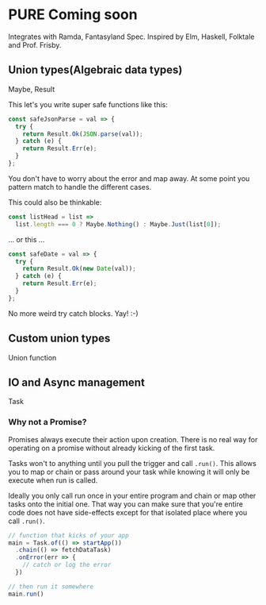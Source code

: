 # PURE **Coming soon**


Integrates with Ramda, Fantasyland Spec.
Inspired by Elm, Haskell, Folktale and Prof. Frisby.

## Union types(Algebraic data types)

Maybe, Result

This let's you write super safe functions like this:
```js
const safeJsonParse = val => {
  try {
    return Result.Ok(JSON.parse(val));
  } catch (e) {
    return Result.Err(e);
  }
};
```

You don't have to worry about the error and map away.
At some point you pattern match to handle the different cases.

This could also be thinkable:
```js
const listHead = list =>
  list.length === 0 ? Maybe.Nothing() : Maybe.Just(list[0]);
```
... or this ...
```js
const safeDate = val => {
  try {
    return Result.Ok(new Date(val));
  } catch (e) {
    return Result.Err(e);
  }
};
```

No more weird try catch blocks. Yay! :-)

## Custom union types

Union function

## IO and Async management

Task

### Why not a Promise?

Promises always execute their action upon creation. There is no real way for
operating on a promise without already kicking of the first task.

Tasks won't to anything until you pull the trigger and call `.run()`.
This allows you to map or chain or pass around your task while knowing it will
only be execute when run is called.

Ideally you only call run once in your entire program and chain or map other
tasks onto the initial one. That way you can make sure that you're entire code
does not have side-effects except for that isolated place where you call `.run()`.

```js
// function that kicks of your app
main = Task.of(() => startApp())
  .chain(() => fetchDataTask)
  .onError(err => {
    // catch or log the error
  })

// then run it somewhere
main.run()
```
